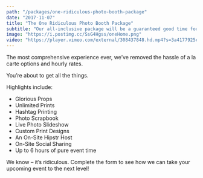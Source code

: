 ```yaml
---
path: "/packages/one-ridiculous-photo-booth-package"
date: "2017-11-07"
title: "The One Ridiculous Photo Booth Package"
subtitle: "Our all-inclusive package will be a guaranteed good time for your next event."
image: "https://i.postimg.cc/SsG4Hgss/oneHome.png"
video: "https://player.vimeo.com/external/308437848.hd.mp4?s=3a4177925eaf3898e34da138b5ef2f6fd951f4ee&profile_id=175"
---
```


The most comprehensive experience ever, we’ve removed the hassle of a la carte options and hourly rates.

You’re about to get all the things.

Highlights include:

- Glorious Props
- Unlimited Prints
- Hashtag Printing
- Photo Scrapbook
- Live Photo Slideshow
- Custom Print Designs
- An On-Site Hipstr Host
- On-Site Social Sharing
- Up to 6 hours of pure event time

We know – it’s ridiculous. Complete the form to see how we can take your upcoming event to the next level!

